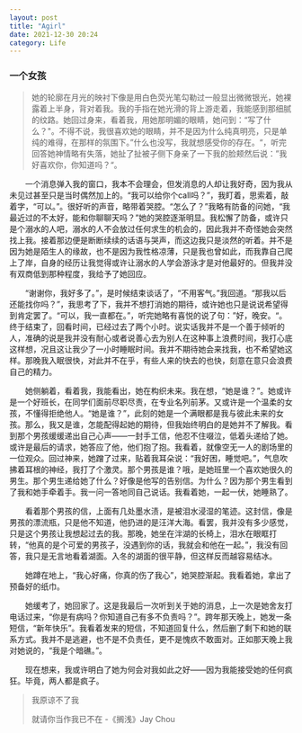 ```yaml
---
layout: post
title: "Agirl"
date: 2021-12-30 20:24
category: Life
---
```


### 一个女孩

> 她的轮廓在月光的映衬下像是用白色荧光笔勾勒过一般显出微微银光，她裸露着上半身，背对着我。我的手指在她光滑的背上游走着，我能感到那细腻的纹路。她回过身来，看着我，用她那明媚的眼睛，她问到：“写了什么？"。不得不说，我很喜欢她的眼睛，并不是因为什么纯真明亮，只是单纯的难得，在那样的氛围下。”什么也没写，我就想感受你的存在。“，听完回答她神情略有失落，她扯了扯被子侧下身亲了一下我的脸颊然后说：”我好喜欢你，你知道吗？“。

&emsp;&emsp;一个消息弹入我的窗口，我本不会理会，但发消息的人却让我好奇，因为我从未见过甚至只是当时偶然加上的。“我可以给你个call吗？”，我盯着，思索着，敲着字，“可以。”。很好听的声音，略带着哭腔。“怎么了？”我略有防备的问她，“我最近过的不太好，能和你聊聊天吗？”她的哭腔逐渐明显。我松懈了防备，或许只是个溺水的人吧，溺水的人不会放过任何求生的机会的，因此我并不奇怪她会突然找上我。接着那边便是断断续续的话语与哭声，而这边我只是淡然的听着。并不是因为她是陌生人的缘故，也不是因为我性格凉薄，只是我也曾如此，而我靠自己爬上了岸，自身的经历让我觉得或许让溺水的人学会游泳才是对他最好的。但我并没有双商低到那种程度，我给予了她回应。



&emsp;&emsp;“谢谢你，我好多了。”，是时候结束谈话了，“不用客气。”我回道。“那我以后还能找你吗？”，我思考了下，我并不想打消她的期待，或许她也只是说说希望得到肯定罢了。“可以，我一直都在。”，听完她略有喜悦的说了句：”好，晚安。“。终于结束了，回看时间，已经过去了两个小时。说实话我并不是一个善于倾听的人，准确的说是我并没有耐心或者说善心去为别人在这种事上浪费时间，我打心底这样想，况且这让我少了一小时睡眠时间。我并不期待她会来找我，也不希望她这样。那晚我入眠很快，对此并不在乎，有些人来的快去的也快，刻意在意只会浪费自己的精力。



&emsp;&emsp;她侧躺着，看着我，我能看出，她在构织未来。我在想，“她是谁？”。她或许是一个好班长，在同学们面前尽职尽责，在专业名列前茅。又或许是一个温柔的女孩，不懂得拒绝他人。“她是谁？”，此刻的她是一个满眼都是我与彼此未来的女孩。那么，我又是谁，怎能配得起她的期待，但我始终明白的是她并不了解我。看到那个男孩缓缓递出自己心声——一封手工信，他忍不住啜泣，低着头递给了她。或许是最后的请求，她答应了他，他们抱了抱。我看着，就像空无一人的剧场里的一位观众。回过神来，她蹭了过来，贴着我耳朵说：“我好困，睡觉吧。”，气息吹拂着耳根的神经，我打了个激灵。那个男孩是谁？哦，是她班里一个喜欢她很久的男生。那个男生递给她了什么？好像是他写的告别信。为什么？因为那个男生看到了我和她手牵着手。我一问一答地同自己说话。我看着她，一起一伏，她睡熟了。



&emsp;&emsp;看着那个男孩的信，上面有几处墨水渍，是被泪水浸湿的笔迹。这封信，像是男孩的漂流瓶，只是他不知道，他扔进的是汪洋大海。看罢，我并没有多少感觉，只是这个男孩让我想起过去的我。那晚，她坐在泮湖的长椅上，泪水在眼眶打转，“他真的是个可爱的男孩子，没遇到你的话，我就会和他在一起。”，我没有回答，我只是无言地看着湖面。入冬的湖面的很平静，但这样反而越容易结冰。



&emsp;&emsp;她蹲在地上，“我心好痛，你真的伤了我心”，她哭腔渐起。我看着她，拿出了预备好的纸巾。



&emsp;&emsp;她缓考了，她回家了。这是我最后一次听到关于她的消息，上一次是她舍友打电话过来，“你是有病吗？你知道自己有多不负责吗？”。跨年那天晚上，她发一条短信，“新年快乐”。我看着发来的短信，不知道回复什么，然后删了剩下和她的联系方式。我并不是逃避，也不是不负责任，更不是愧疚不敢面对。正如那天晚上我对她说的，“我是个暗礁。”。



&emsp;&emsp;现在想来，我或许明白了她为何会对我如此之好——因为我能接受她的任何疯狂。毕竟，两人都是疯子。



> 我原谅不了我
>
> 就请你当作我已不在		-《搁浅》Jay Chou



